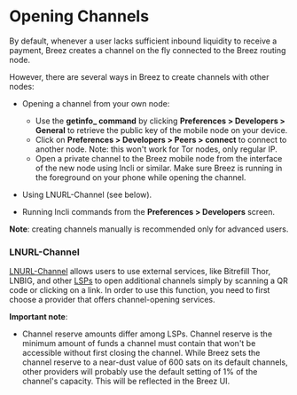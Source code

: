# Opening Channels

By default, whenever a user lacks sufficient inbound liquidity to receive a payment, Breez creates a channel on the fly connected to the Breez routing node. 

However, there are several ways in Breez to create channels with other nodes:
* Opening a channel from your own node:
   * Use the **getinfo_ command** by clicking **Preferences > Developers > General** to retrieve the public key of the mobile node on your device.
   * Click on **Preferences > Developers > Peers > connect** to connect to another node. Note: this won't work for Tor nodes, only regular IP.
   * Open a private channel to the Breez mobile node from the interface of the new node using lncli or similar. Make sure Breez is running in the foreground on your phone while opening the channel.
   
* Using LNURL-Channel (see below).

* Running lncli commands from the **Preferences > Developers** screen.

**Note**: creating channels manually is recommended only for advanced users.

### LNURL-Channel
[LNURL-Channel](https://github.com/btcontract/lnurl-rfc/blob/master/lnurl-channel.md) allows users to use external services, like Bitrefill Thor, LNBIG, and other [LSPs](https://medium.com/breez-technology/introducing-lightning-service-providers-fe9fb1665d5f) to open additional channels simply by scanning a QR code or clicking on a link. In order to use this function, you need to first choose a provider that offers channel-opening services.

**Important note**:
* Channel reserve amounts differ among LSPs. Channel reserve is the minimum amount of funds a channel must contain that won't be accessible without first closing the channel. While Breez sets the channel reserve to a near-dust value of 600 sats on its default channels, other providers will probably use the default setting of 1% of the channel's capacity. This will be reflected in the Breez UI. 
